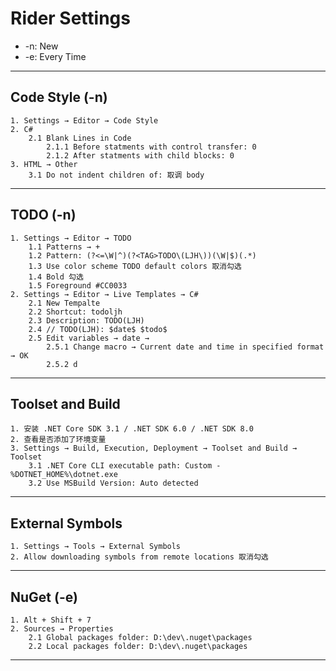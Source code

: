 # Rider Settings
- -n: New
- -e: Every Time
---
## Code Style (-n)
    1. Settings → Editor → Code Style
    2. C#
        2.1 Blank Lines in Code
            2.1.1 Before statments with control transfer: 0
            2.1.2 After statments with child blocks: 0
    3. HTML → Other
        3.1 Do not indent children of: 取调 body
---
## TODO (-n)
    1. Settings → Editor → TODO
        1.1 Patterns → +
        1.2 Pattern: (?<=\W|^)(?<TAG>TODO\(LJH\))(\W|$)(.*)
        1.3 Use color scheme TODO default colors 取消勾选
        1.4 Bold 勾选
        1.5 Foreground #CC0033
    2. Settings → Editor → Live Templates → C#
        2.1 New Tempalte
        2.2 Shortcut: todoljh
        2.3 Description: TODO(LJH)
        2.4 // TODO(LJH): $date$ $todo$
        2.5 Edit variables → date →
            2.5.1 Change macro → Current date and time in specified format → OK
            2.5.2 d
---
## Toolset and Build
    1. 安装 .NET Core SDK 3.1 / .NET SDK 6.0 / .NET SDK 8.0
    2. 查看是否添加了环境变量
    3. Settings → Build, Execution, Deployment → Toolset and Build → Toolset
        3.1 .NET Core CLI executable path: Custom - %DOTNET_HOME%\dotnet.exe
        3.2 Use MSBuild Version: Auto detected
---
## External Symbols
    1. Settings → Tools → External Symbols
    2. Allow downloading symbols from remote locations 取消勾选
---
## NuGet (-e)
    1. Alt + Shift + 7
    2. Sources → Properties
        2.1 Global packages folder: D:\dev\.nuget\packages
        2.2 Local packages folder: D:\dev\.nuget\packages
---

